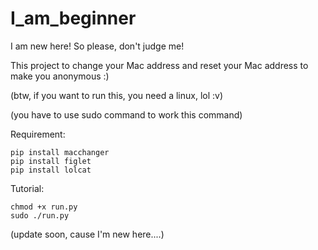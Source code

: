 # I_am_beginner
I am new here! So please, don't judge me!

This project to change your Mac address and reset your Mac address to make you anonymous :)

(btw, if you want to run this, you need a linux, lol :v)

(you have to use sudo command to work this command)

Requirement:

    pip install macchanger
    pip install figlet
    pip install lolcat

Tutorial:
  
    chmod +x run.py
    sudo ./run.py

(update soon, cause I'm new here....)
